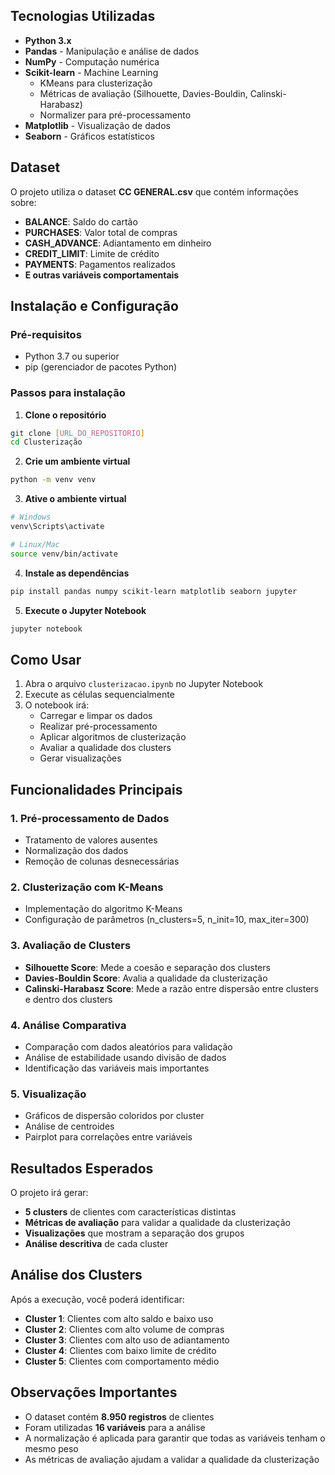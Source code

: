 
##  Tecnologias Utilizadas

- **Python 3.x**
- **Pandas** - Manipulação e análise de dados
- **NumPy** - Computação numérica
- **Scikit-learn** - Machine Learning
  - KMeans para clusterização
  - Métricas de avaliação (Silhouette, Davies-Bouldin, Calinski-Harabasz)
  - Normalizer para pré-processamento
- **Matplotlib** - Visualização de dados
- **Seaborn** - Gráficos estatísticos

##  Dataset

O projeto utiliza o dataset **CC GENERAL.csv** que contém informações sobre:
- **BALANCE**: Saldo do cartão
- **PURCHASES**: Valor total de compras
- **CASH_ADVANCE**: Adiantamento em dinheiro
- **CREDIT_LIMIT**: Limite de crédito
- **PAYMENTS**: Pagamentos realizados
- **E outras variáveis comportamentais**

##  Instalação e Configuração

### Pré-requisitos
- Python 3.7 ou superior
- pip (gerenciador de pacotes Python)

### Passos para instalação

1. **Clone o repositório**
```bash
git clone [URL_DO_REPOSITORIO]
cd Clusterização
```

2. **Crie um ambiente virtual**
```bash
python -m venv venv
```

3. **Ative o ambiente virtual**
```bash
# Windows
venv\Scripts\activate

# Linux/Mac
source venv/bin/activate
```

4. **Instale as dependências**
```bash
pip install pandas numpy scikit-learn matplotlib seaborn jupyter
```

5. **Execute o Jupyter Notebook**
```bash
jupyter notebook
```

##  Como Usar

1. Abra o arquivo `clusterizacao.ipynb` no Jupyter Notebook
2. Execute as células sequencialmente
3. O notebook irá:
   - Carregar e limpar os dados
   - Realizar pré-processamento
   - Aplicar algoritmos de clusterização
   - Avaliar a qualidade dos clusters
   - Gerar visualizações

## Funcionalidades Principais

### 1. Pré-processamento de Dados
- Tratamento de valores ausentes
- Normalização dos dados
- Remoção de colunas desnecessárias

### 2. Clusterização com K-Means
- Implementação do algoritmo K-Means
- Configuração de parâmetros (n_clusters=5, n_init=10, max_iter=300)

### 3. Avaliação de Clusters
- **Silhouette Score**: Mede a coesão e separação dos clusters
- **Davies-Bouldin Score**: Avalia a qualidade da clusterização
- **Calinski-Harabasz Score**: Mede a razão entre dispersão entre clusters e dentro dos clusters

### 4. Análise Comparativa
- Comparação com dados aleatórios para validação
- Análise de estabilidade usando divisão de dados
- Identificação das variáveis mais importantes

### 5. Visualização
- Gráficos de dispersão coloridos por cluster
- Análise de centroides
- Pairplot para correlações entre variáveis

##  Resultados Esperados

O projeto irá gerar:
- **5 clusters** de clientes com características distintas
- **Métricas de avaliação** para validar a qualidade da clusterização
- **Visualizações** que mostram a separação dos grupos
- **Análise descritiva** de cada cluster

## Análise dos Clusters

Após a execução, você poderá identificar:
- **Cluster 1**: Clientes com alto saldo e baixo uso
- **Cluster 2**: Clientes com alto volume de compras
- **Cluster 3**: Clientes com alto uso de adiantamento
- **Cluster 4**: Clientes com baixo limite de crédito
- **Cluster 5**: Clientes com comportamento médio

## Observações Importantes

- O dataset contém **8.950 registros** de clientes
- Foram utilizadas **16 variáveis** para a análise
- A normalização é aplicada para garantir que todas as variáveis tenham o mesmo peso
- As métricas de avaliação ajudam a validar a qualidade da clusterização
